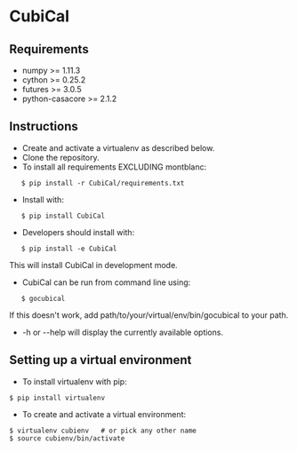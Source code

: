 # CubiCal

## Requirements

* numpy >= 1.11.3
* cython >= 0.25.2
* futures >= 3.0.5
* python-casacore >= 2.1.2

## Instructions

* Create and activate a virtualenv as described below.
* Clone the repository.
* To install all requirements EXCLUDING montblanc:

```
   $ pip install -r CubiCal/requirements.txt
```

* Install with:

```
   $ pip install CubiCal
```

* Developers should install with:

```
   $ pip install -e CubiCal
```

This will install CubiCal in development mode.

* CubiCal can be run from command line using:

```
   $ gocubical
```	 

If this doesn't work, add path/to/your/virtual/env/bin/gocubical to your path.

* -h or --help will display the currently available options.

## Setting up a virtual environment

* To install virtualenv with pip:

```
$ pip install virtualenv
```

* To create and activate a virtual environment:

```
$ virtualenv cubienv   # or pick any other name
$ source cubienv/bin/activate
```




